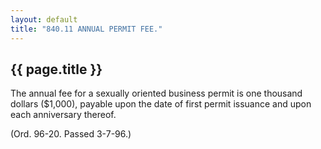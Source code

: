 ```yaml
---
layout: default 
title: "840.11 ANNUAL PERMIT FEE."
---
```


{{ page.title }}
----------------

The annual fee for a sexually oriented business permit is one thousand
dollars (\$1,000), payable upon the date of first permit issuance and
upon each anniversary thereof.

(Ord. 96-20. Passed 3-7-96.)
